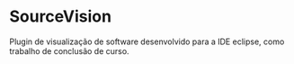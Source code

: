 # SourceVision

Plugin de visualização de software desenvolvido para a IDE eclipse, como trabalho de conclusão de curso.
